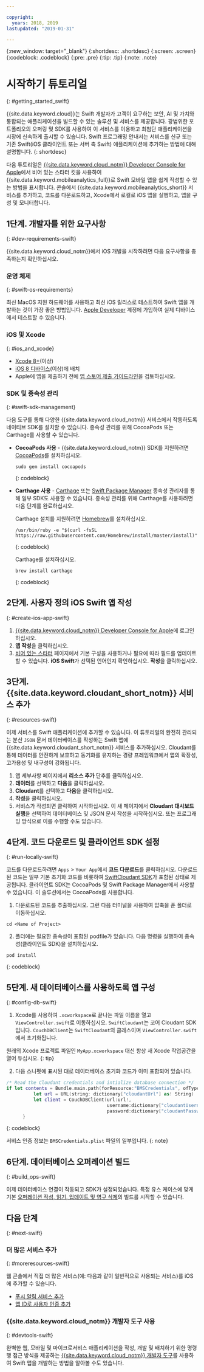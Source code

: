 ```yaml
---

copyright:
  years: 2018, 2019
lastupdated: "2019-01-31"

---
```


{:new_window: target="_blank"}
{:shortdesc: .shortdesc}
{:screen: .screen}
{:codeblock: .codeblock}
{:pre: .pre}
{:tip: .tip}
{:note: .note}

# 시작하기 튜토리얼
{: #getting_started_swift}

{{site.data.keyword.cloud}}는 Swift 개발자가 고객이 요구하는 보안, AI 및 가치와 통합되는 애플리케이션을 빌드할 수 있는 솔루션 및 서비스를 제공합니다. 광범위한 포트폴리오의 오퍼링 및 SDK를 사용하여 이 서비스를 이용하고 최첨단 애플리케이션을 시장에 신속하게 출시할 수 있습니다. Swift 프로그래밍 안내서는 서비스를 신규 또는 기존 Swift(iOS 클라이언트 또는 서버 측 Swift) 애플리케이션에 추가하는 방법에 대해 설명합니다.
{: shortdesc}

다음 튜토리얼은 [{{site.data.keyword.cloud_notm}} Developer Console for Apple](https://cloud.ibm.com/developer/appledevelopment/starter-kits)에서 비어 있는 스타터 킷을 사용하여 {{site.data.keyword.mobileanalytics_full}}로 Swift 모바일 앱을 쉽게 작성할 수 있는 방법을 표시합니다. 콘솔에서 {{site.data.keyword.mobileanalytics_short}} 서비스를 추가하고, 코드를 다운로드하고, Xcode에서 로컬로 iOS 앱을 실행하고, 앱을 구성 및 모니터합니다.

## 1단계. 개발자를 위한 요구사항
{: #dev-requirements-swift}

{{site.data.keyword.cloud_notm}}에서 iOS 개발을 시작하려면 다음 요구사항을 충족하는지 확인하십시오.

### 운영 체제
{: #swift-os-requirements}

최신 MacOS 지원 하드웨어를 사용하고 최신 iOS 릴리스로 테스트하여 Swift 앱을 개발하는 것이 가장 좋은 방법입니다. [Apple Developer](https://developer.apple.com/) 계정에 가입하여 실제 디바이스에서 테스트할 수 있습니다.

### iOS 및 Xcode
{: #ios_and_xcode}

- [Xcode 8+](https://developer.apple.com/xcode/)(이상)
- [iOS 8 디바이스](https://support.apple.com/downloads/ios)(이상)에 배치
- Apple에 앱을 제출하기 전에 [앱 스토어 제출 가이드라인](https://developer.apple.com/app-store/guidelines/)을 검토하십시오.

### SDK 및 종속성 관리
{: #swift-sdk-management}

다음 도구를 통해 다양한 {{site.data.keyword.cloud_notm}} 서비스에서 작동하도록 네이티브 SDK를 설치할 수 있습니다. 종속성 관리를 위해 CocoaPods 또는 Carthage를 사용할 수 있습니다.

* **CocoaPods 사용** - {{site.data.keyword.cloud_notm}} SDK를 지원하려면 [CocoaPods](https://cocoapods.org/)를 설치하십시오.
  ```
  sudo gem install cocoapods
  ```
  {: codeblock}

* **Carthage 사용** - [Carthage](https://github.com/Carthage/Carthage) 또는 [Swift Package Manager](https://swift.org/package-manager/) 종속성 관리자를 통해 일부 SDK도 사용할 수 있습니다. 종속성 관리를 위해 Carthage를 사용하려면 다음 단계를 완료하십시오. 

  Carthage 설치를 지원하려면 [Homebrew](https://brew.sh/)를 설치하십시오.
  ```
  /usr/bin/ruby -e "$(curl -fsSL https://raw.githubusercontent.com/Homebrew/install/master/install)"
  ```
  {: codeblock}

  Carthage를 설치하십시오.
  ```
  brew install carthage
  ```
  {: codeblock}

## 2단계. 사용자 정의 iOS Swift 앱 작성
{: #create-ios-app-swift}

1. [{{site.data.keyword.cloud_notm}} Developer Console for Apple](https://cloud.ibm.com/developer/appledevelopment/starter-kits)에 로그인하십시오.
2. **앱 작성**을 클릭하십시오.
3. [비어 있는 스타터](https://cloud.ibm.com/developer/appledevelopment/create-app) 페이지에서 기본 구성을 사용하거나 필요에 따라 필드를 업데이트할 수 있습니다. **iOS Swift**가 선택된 언어인지 확인하십시오. **작성**을 클릭하십시오.

## 3단계. {{site.data.keyword.cloudant_short_notm}} 서비스 추가
{: #resources-swift}

이제 서비스를 Swift 애플리케이션에 추가할 수 있습니다. 이 튜토리얼의 완전히 관리되는 분산 `JSON` 문서 데이터베이스를 작성하는 Swift 앱에 {{site.data.keyword.cloudant_short_notm}} 서비스를 추가하십시오. Cloudant를 통해 데이터를 안전하게 보호하고 동기화를 유지하는 경량 프레임워크에서 앱의 확장성, 고가용성 및 내구성이 강화됩니다. 

1. 앱 세부사항 페이지에서 **리소스 추가** 단추를 클릭하십시오.
2. **데이터**를 선택하고 **다음**을 클릭하십시오.
3. **Cloudant**를 선택하고 **다음**을 클릭하십시오.
4. **작성**을 클릭하십시오.
5. 서비스가 작성되면 클릭하여 시작하십시오. 이 새 페이지에서 **Cloudant 대시보드 실행**을 선택하여 데이터베이스 및 JSON 문서 작성을 시작하십시오. 또는 프로그래밍 방식으로 이를 수행할 수도 있습니다. 

## 4단계. 코드 다운로드 및 클라이언트 SDK 설정
{: #run-locally-swift}

코드를 다운로드하려면 `Apps` > `Your App`에서 **코드 다운로드**를 클릭하십시오. 다운로드된 코드는 일부 기본 초기화 코드를 비롯하여 [SwiftCloudant SDK](https://github.com/cloudant/swift-cloudant)가 포함된 상태로 제공됩니다. 클라이언트 SDK는 CocoaPods 및 Swift Package Manager에서 사용할 수 있습니다. 이 솔루션에서는 CocoaPods를 사용합니다.

1. 다운로드된 코드를 추출하십시오. 그런 다음 터미널을 사용하여 압축을 푼 폴더로 이동하십시오.
  ```
  cd <Name of Project>
  ```

2. 폴더에는 필요한 종속성이 포함된 podfile가 있습니다. 다음 명령을 실행하여 종속성(클라이언트 SDK)을 설치하십시오.
  ```
  pod install
  ```
  {: codeblock}

## 5단계. 새 데이터베이스를 사용하도록 앱 구성
{: #config-db-swift}

1. Xcode를 사용하여 `.xcworkspace`로 끝나는 파일 이름을 열고 `ViewController.swift`로 이동하십시오. `SwiftCloudant`는 코어 Cloudant SDK입니다. `CouchDBClient`는 `SwiftCloudant`의 클래스이며 `ViewController.swift`에서 초기화됩니다. 

  원래의 Xcode 프로젝트 파일인 `MyApp.xcworkspace` 대신 항상 새 Xcode 작업공간을 열어 두십시오.
  {: tip}

2. 다음 스니펫에 표시된 대로 데이터베이스 초기화 코드가 이미 포함되어 있습니다.
  ```swift
  /* Read the Cloudant credentials and intialize database connection */
  if let contents = Bundle.main.path(forResource:"BMSCredentials", ofType: "plist"), let dictionary = NSDictionary(contentsOfFile: contents) {
            let url = URL(string: dictionary["cloudantUrl"] as! String)
            let client = CouchDBClient(url:url!,
                                       username:dictionary["cloudantUsername"] as? String,
                                       password:dictionary["cloudantPassword"] as? String)
        }
  ```
  {: codeblock}

  서비스 인증 정보는 `BMSCredentials.plist` 파일의 일부입니다.
  {: note}

## 6단계. 데이터베이스 오퍼레이션 빌드
{: #build_ops-swift}

이제 데이터베이스 연결이 작동되고 SDK가 설정되었습니다. 특정 유스 케이스에 맞게 기본 [오퍼레이션 작성, 읽기, 업데이트 및 영구 삭제](./data/cloudant.html#basic-operations)의 빌드를 시작할 수 있습니다. 

## 다음 단계
{: #next-swift}

### 더 많은 서비스 추가
{: #moreresources-swift}

웹 콘솔에서 직접 더 많은 서비스(예: 다음과 같이 일반적으로 사용되는 서비스)를 iOS에 추가할 수 있습니다.

* [푸시 알림 서비스 추가](/docs/services/mobilepush/index.html)
* [앱 ID로 사용자 인증 추가](/docs/services/appid/index.html)

### {{site.data.keyword.cloud_notm}} 개발자 도구 사용
{: #devtools-swift}

완벽한 웹, 모바일 및 마이크로서비스 애플리케이션을 작성, 개발 및 배치하기 위한 명령행 접근 방식을 제공하는 [{{site.data.keyword.cloud_notm}} 개발자 도구](/docs/cli/index.html)를 사용하여 Swift 앱을 개발하는 방법을 알아볼 수도 있습니다.
